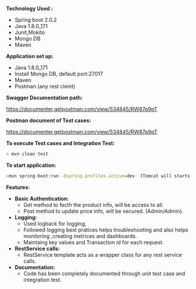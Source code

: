 
**Technology Used :**

 - Spring boot 2.0.2
 - Java 1.8.0_171 
 - Junit,Mokito 
 - Mongo DB 
 - Maven 
 
**Application set up:**

 - Java 1.8.0_171 
 - Install Mongo DB, default port:27017   
 - Maven 
 - Postman (any rest cleint)
 
 
**Swagger Documentation path:**

https://documenter.getpostman.com/view/534845/RW87p9pT

**Postman document of Test cases:**

https://documenter.getpostman.com/view/534845/RW87p9pT
 
**To execute Test cases and Integration Test:**

 ```sh
> mvn clean test
```

**To start application:**
 
 ```sh
>mvn spring-boot:run -Dspring.profiles.active=dev  (Tomcat will starts on default port 8080)
```
**Features:**
 - **Basic Authentication:**
    - Get method to fecth the product info, will be access to all.
    - Post method to update price info, will be secured. (Admin/Admin).
- **Logging:**
    - Used logback for logging, 
    - Followed logging best pratices helps troubleshooting and also helps monitoring ,creating metrices and dashboards.
    - Maintaing key values and Transaction id for each request.  
 - **RestService calls:**
    - RestService template acts as a wrapper class for any rest service calls.    
- **Documentation:**
    - Code has been completely documented through unit test case and integration test.
 
 





